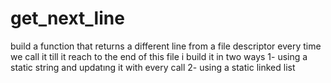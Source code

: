 # get_next_line
build a function that returns a different line from a file descriptor every time we call it till it reach to the end of this file
i build it in two ways 1- using a static string and updatıng it with every call 2- using a static linked list
